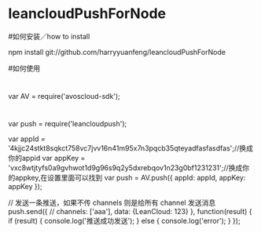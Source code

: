 # leancloudPushForNode
#如何安装／how to install

npm install git://github.com/harryyuanfeng/leancloudPushForNode

#如何使用
#
var AV = require('avoscloud-sdk');
#
var push = require('leancloudpush');

var appId = '4kjjc24stkt8sqkct758vc7jvv16n41m95x7n3pqcb35qteyadfasfasdfas';//换成你的appid
var appKey = 'vxc8wtjtyfs0a9gvhwot1d9g96s9q2y5dxrebqov1n23g0bf1231231';//换成你的appkey,在设置里面可以找到
var push = AV.push({
    appId: appId,
    appKey: appKey
});


// 发送一条推送，如果不传 channels 则是给所有 channel 发送消息
push.send({
    // channels: ['aaa'],
    data: {LeanCloud: 123}
}, function(result) {
    if (result) {
        console.log('推送成功发送');
    } else {
        console.log('error');
    }
});

